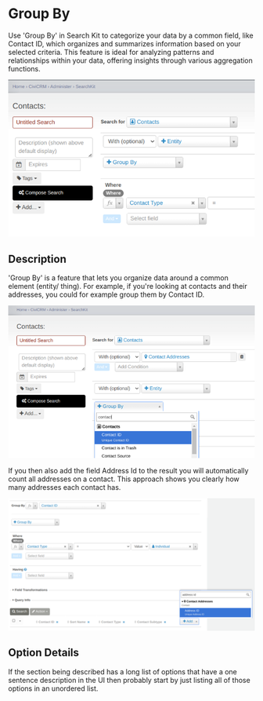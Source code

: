 # Group By 

Use 'Group By' in Search Kit to categorize your data by a common field, like Contact ID, which organizes and summarizes information based on your selected criteria. This feature is ideal for analyzing patterns and relationships within your data, offering insights through various aggregation functions.

![Screenshot of group by option in Search Kit](../../img/search_kit_group_by.png)

## Description

'Group By' is a feature that lets you organize data around a common element (entity/ thing). For example, if you're looking at contacts and their addresses, you could for example group them by Contact ID.

![Example of a group by on Contact ID](../../img/search_kit_group_by_group_on_contact_id.png)

If you then also add the field Address Id to the result you will automatically count all addresses on a contact. This approach shows you clearly how many addresses each contact has.

![Adding the count on Address ID](../../img/search_kit_group_by_add_field.png)

## Option Details

If the section being described has a long list of options that have a one sentence description in the UI then probably start by just listing all of those options in an unordered list.

